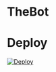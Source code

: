 # TheBot

# Deploy
[![Deploy](https://www.herokucdn.com/deploy/button.svg)](https://heroku.com/deploy?template=https://github.com/CorruptEmpirecoder/sally.git)

